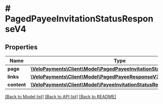 # # PagedPayeeInvitationStatusResponseV4

## Properties

Name | Type | Description | Notes
------------ | ------------- | ------------- | -------------
**page** | [**\VeloPayments\Client\Model\PagedPayeeInvitationStatusResponseV3Page**](PagedPayeeInvitationStatusResponseV3Page.md) |  | [optional]
**links** | [**\VeloPayments\Client\Model\PagedPayeeResponseV3Links[]**](PagedPayeeResponseV3Links.md) |  | [optional]
**content** | [**\VeloPayments\Client\Model\PayeeInvitationStatusResponseV4[]**](PayeeInvitationStatusResponseV4.md) |  | [optional]

[[Back to Model list]](../../README.md#models) [[Back to API list]](../../README.md#endpoints) [[Back to README]](../../README.md)
